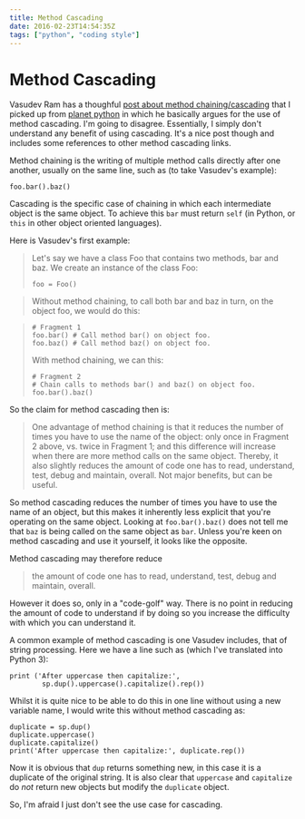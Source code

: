 ```yaml
---
title: Method Cascading
date: 2016-02-23T14:54:35Z
tags: ["python", "coding style"]
---
```

# Method Cascading

Vasudev Ram has a thoughful [post about method chaining/cascading](http://jugad2.blogspot.co.uk/2016/02/examples-of-method-chaining-in-python.html)
that I picked up from [planet python](http://planetpython.org/) in which he
basically argues for the use of method cascading. I'm going to disagree.
Essentially, I simply don't understand any benefit of using cascading. It's a
nice post though and includes some references to other method cascading links.

Method chaining is the writing of multiple method calls directly after one
another, usually on the same line, such as (to take Vasudev's example):

    foo.bar().baz()

Cascading is the specific case of chaining in which each intermediate object
is the same object. To achieve this `bar` must return `self` (in Python, or
`this` in other object oriented languages).

Here is Vasudev's first example:

> Let's say we have a class Foo that contains two methods, bar and baz.
> We create an instance of the class Foo:
>
>     foo = Foo()

> Without method chaining, to call both bar and baz in turn, on the object foo, we would do this:

>     # Fragment 1
>     foo.bar() # Call method bar() on object foo.
>     foo.baz() # Call method baz() on object foo.
>
> With method chaining, we can this:
>
>     # Fragment 2
>     # Chain calls to methods bar() and baz() on object foo.
>     foo.bar().baz()

So the claim for method cascading then is:

> One advantage of method chaining is that it reduces the number of times you
> have to use the name of the object: only once in Fragment 2 above, vs. twice
> in Fragment 1; and this difference will increase when there are more method
> calls on the same object. Thereby, it also slightly reduces the amount of code
> one has to read, understand, test, debug and maintain, overall.
> Not major benefits, but can be useful.

So method cascading reduces the number of times you have to use the name of an
object, but this makes it inherently less explicit that you're operating on the
same object. Looking at `foo.bar().baz()` does not tell me that `baz` is being
called on the same object as `bar`. Unless you're keen on method cascading and
use it yourself, it looks like the opposite.

Method cascading may therefore reduce

 >  the amount of code one has to read, understand, test, debug and maintain, overall.

However it does so, only in a "code-golf" way. There is no point in reducing
the amount of code to understand if by doing so you increase the difficulty with
which you can understand it.

A common example of method cascading is one Vasudev includes, that of string
processing. Here we have a line such as (which I've translated into Python 3):

    print ('After uppercase then capitalize:',
            sp.dup().uppercase().capitalize().rep())

Whilst it is quite nice to be able to do this in one line without using a new
variable name, I would write this without method cascading as:

    duplicate = sp.dup()
    duplicate.uppercase()
    duplicate.capitalize()
    print('After uppercase then capitalize:', duplicate.rep())

Now it is obvious that `dup` returns something new, in this case it is a
duplicate of the original string. It is also clear that `uppercase` and
`capitalize` do *not* return new objects but modify the `duplicate` object.

So, I'm afraid I just don't see the use case for cascading.
